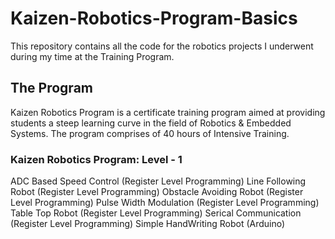 # Kaizen-Robotics-Program-Basics
This repository contains all the code for the robotics projects I underwent during my time at the Training Program.

## The Program
Kaizen Robotics Program is a certificate training program aimed at providing students a steep learning curve in the field of Robotics & Embedded Systems. 
The program comprises of 40 hours of Intensive Training.

### Kaizen Robotics Program: Level - 1
ADC Based Speed Control (Register Level Programming)
Line Following Robot (Register Level Programming)
Obstacle Avoiding Robot (Register Level Programming)
Pulse Width Modulation (Register Level Programming)
Table Top Robot (Register Level Programming)
Serical Communication (Register Level Programming)
Simple HandWriting Robot (Arduino)
